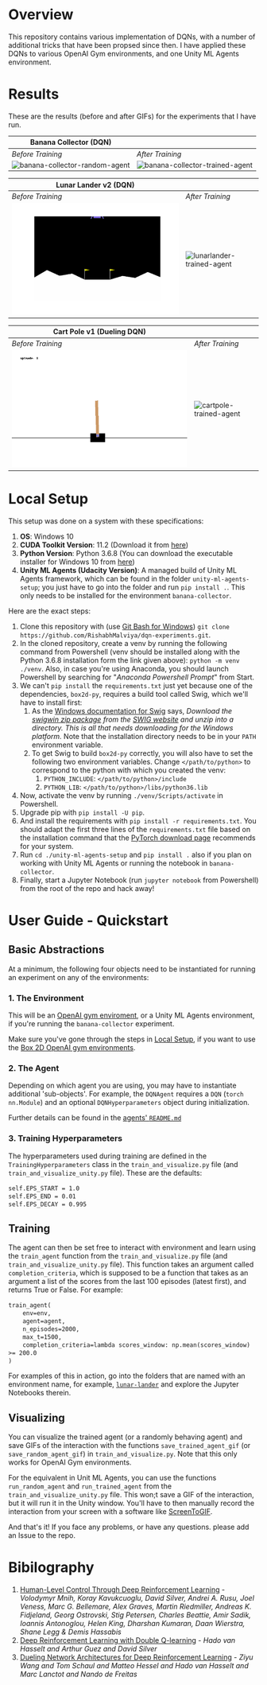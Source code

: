 # Overview
This repository contains various implementation of DQNs, with a number of additional tricks that have been propsed since then. I have applied these DQNs to various OpenAI Gym environments, and one Unity ML Agents environment.


# Results
These are the results (before and after GIFs) for the experiments that I have run.

| **Banana Collector** (DQN) ||
|--------|--------|
|*Before Training*|*After Training*|
|![banana-collector-random-agent](https://github.com/RishabhMalviya/dqn_experiments/blob/master/banana-collector/videos/random_agent.gif?raw=true)|![banana-collector-trained-agent](https://github.com/RishabhMalviya/dqn_experiments/blob/master/banana-collector/videos/trained_agent.gif?raw=true)|

| **Lunar Lander v2** (DQN) ||
|--------|--------|
|*Before Training*|*After Training*|
|![lunarlander-random-agent](https://github.com/RishabhMalviya/dqn_experiments/blob/master/lunar-lander/videos/random_agent.gif?raw=true)|![lunarlander-trained-agent](https://github.com/RishabhMalviya/dqn_experiments/blob/master/lunar-lander/videos/trained_agent.gif?raw=true)|

| **Cart Pole v1** (Dueling DQN) ||
|--------|--------|
|*Before Training*|*After Training*|
|![cartpole-random-agent](https://github.com/RishabhMalviya/dqn_experiments/blob/master/cart-pole/videos/random_agent.gif?raw=true)|![cartpole-trained-agent](https://github.com/RishabhMalviya/dqn_experiments/blob/master/cart-pole/videos/trained_agent.gif?raw=true)|


# Local Setup
This setup was done on a system with these specifications:
1. **OS**: Windows 10
2. **CUDA Toolkit Version**: 11.2 (Download it from [here](https://developer.nvidia.com/Cuda-downloads))
3. **Python Version**: Python 3.6.8 (You can download the executable installer for Windows 10 from [here](https://www.python.org/ftp/python/3.6.8/python-3.6.8-amd64.exe))
4. **Unity ML Agents (Udacity Version)**: A managed build of Unity ML Agents framework, which can be found in the folder `unity-ml-agents-setup`; you just have to go into the folder and run `pip install .`. This only needs to be installed for the environment `banana-collector`.

Here are the exact steps:
1. Clone this repository with (use [Git Bash for Windows](https://gitforwindows.org/)) `git clone https://github.com/RishabhMalviya/dqn-experiments.git`.
2. In the cloned repository, create a venv by running the following command from Powershell (venv should be installed along with the Python 3.6.8 installation form the link given above): `python -m venv ./venv`. Also, in case you're using Anaconda, you should launch Powershell by searching for "*Anaconda Powershell Prompt*" from Start.
3. We can't `pip install` the `requirements.txt` just yet because one of the dependencies, `box2d-py`, requires a build tool called Swig, which we'll have to install first: 
   1. As the [Windows documentation for Swig](http://www.swig.org/Doc1.3/Windows.html) says, *Download the [swigwin zip package](http://prdownloads.sourceforge.net/swig/swigwin-4.0.2.zip) from the [SWIG website](http://www.swig.org/download.html) and unzip into a directory. This is all that needs downloading for the Windows platform.* Note that the installation directory needs to be in your `PATH` environment variable.
   2. To get Swig to build `box2d-py` correctly, you will also have to set the following two environment variables. Change `</path/to/python>` to correspond to the python with which you created the venv:
      1. `PYTHON_INCLUDE`: `</path/to/python>/include`
      2. `PYTHON_LIB`: `</path/to/python>/libs/python36.lib`
4. Now, activate the venv by running `./venv/Scripts/activate` in Powershell.
5. Upgrade pip with `pip install -U pip`.
6. And install the requirements with `pip install -r requirements.txt`. You should adapt the first three lines of the `requirements.txt` file based on the installation command that the [PyTorch download page](https://pytorch.org/get-started/locally/) recommends for your system.
7. Run `cd ./unity-ml-agents-setup` and `pip install .` also if you plan on working with Unity ML Agents or running the notebook in `banana-collector`. 
8. Finally, start a Jupyter Notebook (run `jupyter notebook` from Powershell) from the root of the repo and hack away!


# User Guide - Quickstart

## Basic Abstractions

At a minimum, the following four objects need to be instantiated for running an experiment on any of the environments:

### 1. The Environment
This will be an [OpenAI gym enviroment](https://gym.openai.com/docs/), or a Unity ML Agents environment, if you're running the `banana-collector` experiment.

Make sure you've gone through the steps in [Local Setup](#local-setup), if you want to use the [Box 2D OpenAI gym environments](https://gym.openai.com/envs/#box2d).

### 2. The Agent
Depending on which agent you are using, you may have to instantiate additional 'sub-objects'. For example, the `DQNAgent` requires a `DQN` (`torch nn.Module`) and an optional `DQNHyperparameters` object during initialization.

Further details can be found in the [agents' `README.md`](https://github.com/RishabhMalviya/dqn_experiments/tree/master/agents/README.md)

### 3. Training Hyperparameters
The hyperparameters used during training are defined in the `TrainingHyperparameters` class in the `train_and_visualize.py` file (and `train_and_visualize_unity.py` file). These are the defaults:
```
self.EPS_START = 1.0
self.EPS_END = 0.01
self.EPS_DECAY = 0.995
```

## Training
The agent can then be set free to interact with environment and learn using the `train_agent` function from the `train_and_visualize.py` file (and `train_and_visualize_unity.py` file). This function takes an argument called `completion_criteria`, which is supposed to be a function that takes as an argument a list of the scores from the last 100 episodes (latest first), and returns True or False. For example:
```
train_agent(   
    env=env,
    agent=agent,
    n_episodes=2000,
    max_t=1500,
    completion_criteria=lambda scores_window: np.mean(scores_window) >= 200.0
)
```

For examples of this in action, go into the folders that are named with an environment name, for example, [`lunar-lander`](https://github.com/RishabhMalviya/dqn_experiments/tree/master/lunar-lander) and explore the Jupyter Notebooks therein.

## Visualizing
You can visualize the trained agent (or a randomly behaving agent) and save GIFs of the interaction with the functions `save_trained_agent_gif` (or `save_random_agent_gif`) in `train_and_visualize.py`. Note that this only works for OpenAI Gym environments.

For the equivalent in Unit ML Agents, you can use the functions `run_random_agent` and `run_trained_agent` from the `train_and_visualize_unity.py` file. This won;t save a GIF of the interaction, but it will run it in the Unity window. You'll have to then manually record the interaction from your screen with a software like [ScreenToGIF](https://github.com/NickeManarin/ScreenToGif).

And that's it! If you face any problems, or have any questions. please add an Issue to the repo.

# Bibilography

1. [Human-Level Control Through Deep Reinforcement Learning](https://storage.googleapis.com/deepmind-media/dqn/DQNNaturePaper.pdf) - *Volodymyr Mnih, Koray Kavukcuoglu, David Silver, Andrei A. Rusu, Joel Veness, Marc G. Bellemare, Alex Graves, Martin Riedmiller, Andreas K. Fidjeland, Georg Ostrovski, Stig Petersen, Charles Beattie, Amir Sadik, Ioannis Antonoglou, Helen King, Dharshan Kumaran, Daan Wierstra, Shane Legg & Demis Hassabis*
2. [Deep Reinforcement Learning with Double Q-learning](https://arxiv.org/pdf/1509.06461.pdf) - *Hado van Hasselt and Arthur Guez and David Silver*
3. [Dueling Network Architectures for Deep Reinforcement Learning](https://arxiv.org/pdf/1511.06581.pdf) - *Ziyu Wang and Tom Schaul and Matteo Hessel and Hado van Hasselt and Marc Lanctot and Nando de Freitas*